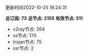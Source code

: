更新时间2022-10-25 18:24:31

**总订阅: 73**
**总节点: 2155**
**有效节点: 511**
- v2ray节点: 264
- ss节点: 170
- trojan节点: 75
- ssr节点: 2
